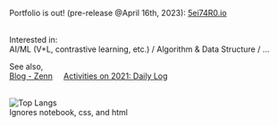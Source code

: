 
Portfolio is out! (pre-release @April 16th, 2023): [5ei74R0.io](https://5ei74r0.github.io/5ei74R0.io/)
<br /><br />

Interested in:<br />
AI/ML (V+L, contrastive learning, etc.) / Algorithm & Data Structure / ...

<!-- ### Pages, Links -->
See also,<br />
[Blog - Zenn](https://zenn.dev/5ei74r0) &nbsp;&nbsp;&nbsp; [Activities on 2021: Daily Log](https://5ei74R0.github.io/daily_log_publish/)
<br /><br />

![Top Langs](https://github-readme-stats.vercel.app/api/top-langs/?username=5ei74R0&langs_count=8&layout=compact&theme=prussian&hide=jupyter%20notebook,css,html)
<br />
Ignores notebook, css, and html
<br /><br />
<!--
**5ei74R0/5ei74R0** is a ✨ _special_ ✨ repository because its `README.md` (this file) appears on your GitHub profile.

Here are some ideas to get you started:

- 🔭 I’m currently working on ...
- 🌱 I’m currently learning ...
- 👯 I’m looking to collaborate on ...
- 🤔 I’m looking for help with ...
- 💬 Ask me about ...
- 📫 How to reach me: ...
- 😄 Pronouns: ...
- ⚡ Fun fact: ...
-->

